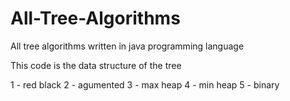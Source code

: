 # All-Tree-Algorithms
All tree algorithms written in java programming language

This code is the data structure of the tree

1 - red black
2 - agumented
3 - max heap
4 - min heap
5 - binary
